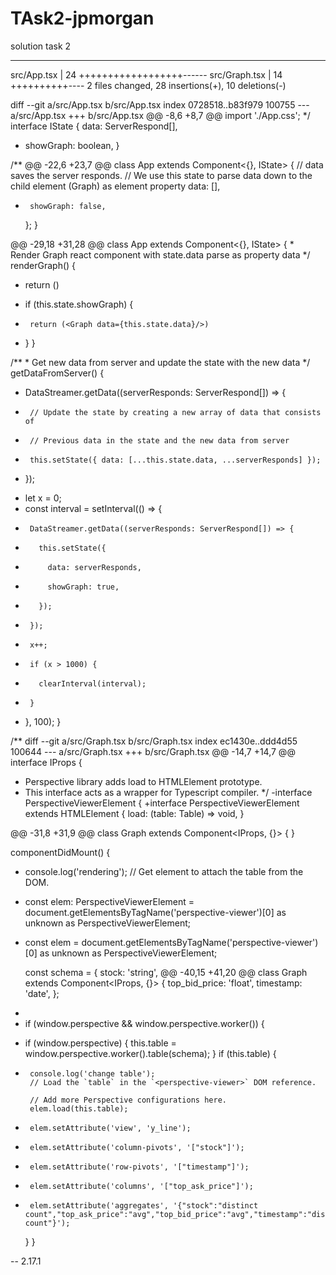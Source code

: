 # TAsk2-jpmorgan
solution task 2

---
 src/App.tsx   | 24 ++++++++++++++++++------
 src/Graph.tsx | 14 ++++++++++----
 2 files changed, 28 insertions(+), 10 deletions(-)

diff --git a/src/App.tsx b/src/App.tsx
index 0728518..b83f979 100755
--- a/src/App.tsx
+++ b/src/App.tsx
@@ -8,6 +8,7 @@ import './App.css';
  */
 interface IState {
   data: ServerRespond[],
+  showGraph: boolean,
 }
 
 /**
@@ -22,6 +23,7 @@ class App extends Component<{}, IState> {
       // data saves the server responds.
       // We use this state to parse data down to the child element (Graph) as element property
       data: [],
+      showGraph: false,
     };
   }
 
@@ -29,18 +31,28 @@ class App extends Component<{}, IState> {
    * Render Graph react component with state.data parse as property data
    */
   renderGraph() {
-    return (<Graph data={this.state.data}/>)
+    if (this.state.showGraph) {
+      return (<Graph data={this.state.data}/>)
+    }
   }
 
   /**
    * Get new data from server and update the state with the new data
    */
   getDataFromServer() {
-    DataStreamer.getData((serverResponds: ServerRespond[]) => {
-      // Update the state by creating a new array of data that consists of
-      // Previous data in the state and the new data from server
-      this.setState({ data: [...this.state.data, ...serverResponds] });
-    });
+    let x = 0;
+    const interval = setInterval(() => {
+      DataStreamer.getData((serverResponds: ServerRespond[]) => {
+        this.setState({
+          data: serverResponds,
+          showGraph: true,
+        });
+      });
+      x++;
+      if (x > 1000) {
+        clearInterval(interval);
+      }
+    }, 100);
   }
 
   /**
diff --git a/src/Graph.tsx b/src/Graph.tsx
index ec1430e..ddd4d55 100644
--- a/src/Graph.tsx
+++ b/src/Graph.tsx
@@ -14,7 +14,7 @@ interface IProps {
  * Perspective library adds load to HTMLElement prototype.
  * This interface acts as a wrapper for Typescript compiler.
  */
-interface PerspectiveViewerElement {
+interface PerspectiveViewerElement extends HTMLElement {
   load: (table: Table) => void,
 }
 
@@ -31,8 +31,9 @@ class Graph extends Component<IProps, {}> {
   }
 
   componentDidMount() {
+    console.log('rendering');
     // Get element to attach the table from the DOM.
-    const elem: PerspectiveViewerElement = document.getElementsByTagName('perspective-viewer')[0] as unknown as PerspectiveViewerElement;
+    const elem = document.getElementsByTagName('perspective-viewer')[0] as unknown as PerspectiveViewerElement;
 
     const schema = {
       stock: 'string',
@@ -40,15 +41,20 @@ class Graph extends Component<IProps, {}> {
       top_bid_price: 'float',
       timestamp: 'date',
     };
-
-    if (window.perspective && window.perspective.worker()) {
+    if (window.perspective) {
       this.table = window.perspective.worker().table(schema);
     }
     if (this.table) {
+      console.log('change table');
       // Load the `table` in the `<perspective-viewer>` DOM reference.
 
       // Add more Perspective configurations here.
       elem.load(this.table);
+      elem.setAttribute('view', 'y_line');
+      elem.setAttribute('column-pivots', '["stock"]');
+      elem.setAttribute('row-pivots', '["timestamp"]');
+      elem.setAttribute('columns', '["top_ask_price"]');
+      elem.setAttribute('aggregates', '{"stock":"distinct count","top_ask_price":"avg","top_bid_price":"avg","timestamp":"distinct count"}');
     }
   }
 
-- 
2.17.1
